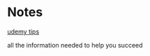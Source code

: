 # Notes

[udemy tips](https://blog.udemy.com/git-tutorial-a-comprehensive-guide/)

all the information needed to help you succeed
